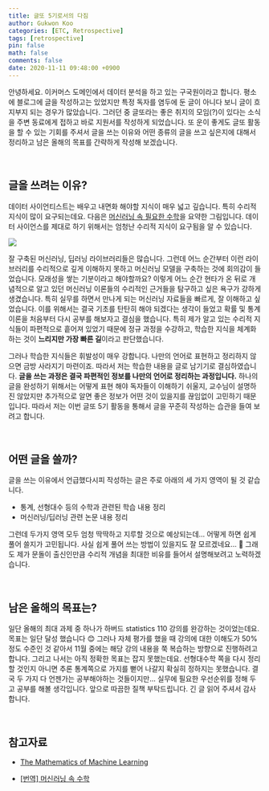 ```yaml
---
title: 글또 5기로서의 다짐
author: Gukwon Koo
categories: [ETC, Retrospective]
tags: [retrospective]
pin: false
math: false
comments: false
date: 2020-11-11 09:48:00 +0900
---
```


안녕하세요. 이커머스 도메인에서 데이터 분석을 하고 있는 구국원이라고 합니다. 평소에 블로그에 글을 작성하고는 있었지만 특정 독자를 염두에 둔 글이 아니다 보니 글이 흐지부지 되는 경우가 많았습니다. 그러던 중 글또라는 좋은 취지의 모임(?)이 있다는 소식을 주변 동료에게 접하고 바로 지원서를 작성하게 되었습니다. 또 운이 좋게도 글또 활동을 할 수 있는 기회를 주셔서 글을 쓰는 이유와 어떤 종류의 글을 쓰고 싶은지에 대해서 정리하고 남은 올해의 목표를 간략하게 작성해 보겠습니다.

<br>

## 글을 쓰려는 이유?

데이터 사이언티스트는 배우고 내면화 해야할 지식이 매우 넓고 깊습니다. 특히 수리적 지식이 많이 요구되는데요. 다음은 [머신러닝 속 필요한 수학](https://medium.com/towards-data-science/the-mathematics-of-machine-learning-894f046c568)을 요약한 그림입니다. 데이터 사이언스를 제대로 하기 위해서는 엄청난 수리적 지식이 요구됨을 알 수 있습니다. 

![](https://mingrammer.com/images/2017-04-24-importance-of-maths-topics-needed-for-machine-learning.png)

잘 구축된 머신러닝, 딥러닝 라이브러리들은 많습니다. 그런데 어느 순간부터 이런 라이브러리를 수리적으로 깊게 이해하지 못하고 머신러닝 모델을 구축하는 것에 회의감이 들었습니다. 모래성을 쌓는 기분이라고 해야할까요? 이렇게 어느 순간 현타가 온 뒤로 개념적으로 알고 있던 머신러닝 이론들의 수리적인 근거들을 탐구하고 싶은 욕구가 강하게 생겼습니다. 특히 실무를 하면서 만나게 되는 머신러닝 자료들을 빠르게, 잘 이해하고 싶었습니다. 이를 위해서는 결국 기초를 탄탄히 해야 되겠다는 생각이 들었고 확률 및 통계 이론을 처음부터 다시 공부를 해보자고 결심을 했습니다. 특히 제가 알고 있는 수리적 지식들이 파편적으로 흩어져 있었기 때문에 정규 과정을 수강하고, 학습한 지식을 체계화 하는 것이 **느리지만 가장 빠른 길**이라고 판단했습니다.

그러나 학습한 지식들은 휘발성이 매우 강합니다. 나만의 언어로 표현하고 정리하지 않으면 금방 사라지기 마련이죠. 따라서 저는 학습한 내용을 글로 남기기로 결심하였습니다. **글을 쓰는 과정은 결국 파편적인 정보를 나만의 언어로 정리하는 과정입니다.** 하나의 글을 완성하기 위해서는 어떻게 표현 해야 독자들이 이해하기 쉬울지, 교수님이 설명하진 않았지만 추가적으로 알면 좋은 정보가 어떤 것이 있을지를 끊임없이 고민하기 때문입니다. 따라서 저는 이번 글또 5기 활동을 통해서 글을 꾸준히 작성하는 습관을 들여 보려고 합니다.

<br>

## 어떤 글을 쓸까?

글을 쓰는 이유에서 언급했다시피 작성하는 글은 주로 아래의 세 가지 영역이 될 것 같습니다.

- 통계, 선형대수 등의 수학과 관련된 학습 내용 정리
- 머신러닝/딥러닝 관련 논문 내용 정리

그런데 두가지 영역 모두 엄청 딱딱하고 지루할 것으로 예상되는데... 어떻게 하면 쉽게 풀어 쓸지가 고민됩니다. 사실 쉽게 풀어 쓰는 방법이 있을지도 잘 모르겠네요... 🤣 그래도 제가 문돌이 출신인만큼 수리적 개념을 최대한 비유를 들어서 설명해보려고 노력하겠습니다.

<br>

## 남은 올해의 목표는?

일단 올해의 최대 과제 중 하나가 하버드 statistics 110 강의를 완강하는 것이었는데요. 목표는 일단 달성 했습니다 😊 그러나 자체 평가를 했을 때 강의에 대한 이해도가 50% 정도 수준인 것 같아서 11월 중에는 해당 강의 내용을 쭉 복습하는 방향으로 진행하려고 합니다. 그리고 나서는 아직 정확한 목표는 잡지 못했는데요. 선형대수학 쪽을 다시 정리할 것인지 아니면 추론 통계쪽으로 가지를 뻗어 나갈지 확실히 정하지는 못했습니다. 결국 두 가지 다 언젠가는 공부해야하는 것들이지만... 실무에 필요한 우선순위를 정해 두고 공부를 해볼 생각입니다. 앞으로 따끔한 질책 부탁드립니다. 긴 글 읽어 주셔서 감사합니다.

<br>

## 참고자료

- [The Mathematics of Machine Learning](https://medium.com/towards-data-science/the-mathematics-of-machine-learning-894f046c568)

- [[번역] 머신러닝 속 수학](https://mingrammer.com/translation-the-mathematics-of-machine-learning/)

